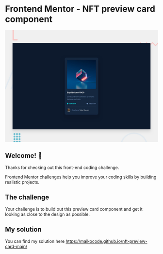 # Frontend Mentor - NFT preview card component

![Design preview for the NFT preview card component coding challenge](./design/desktop-preview.jpg)

## Welcome! 👋

Thanks for checking out this front-end coding challenge.

[Frontend Mentor](https://www.frontendmentor.io) challenges help you improve your coding skills by building realistic projects.


## The challenge

Your challenge is to build out this preview card component and get it looking as close to the design as possible.


## My solution

You can find my solution here https://maikocode.github.io/nft-preview-card-main/

